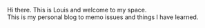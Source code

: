 Hi there. This is Louis and welcome to my space.<br/>
This is my personal blog to memo issues and things I have learned.
